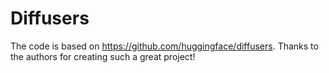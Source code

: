 # Diffusers

The code is based on https://github.com/huggingface/diffusers. Thanks to the authors for creating such a great project!
